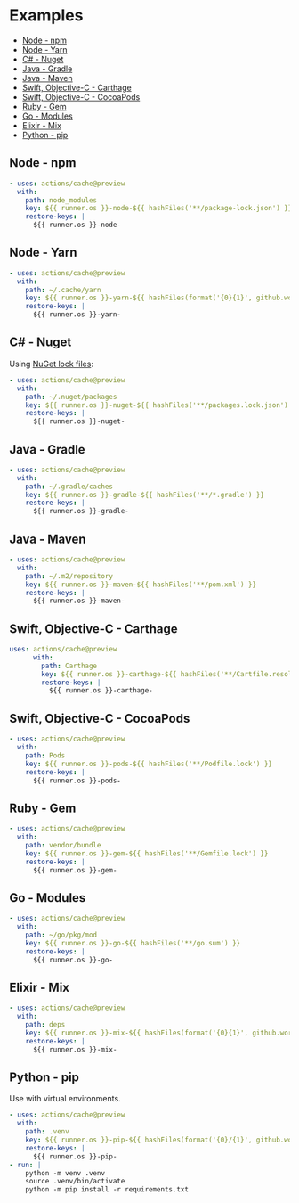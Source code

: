 # Examples

- [Node - npm](#node---npm)
- [Node - Yarn](#node---yarn)
- [C# - Nuget](#c---nuget)
- [Java - Gradle](#java---gradle)
- [Java - Maven](#java---maven)
- [Swift, Objective-C - Carthage](#swift-objective-c---carthage)
- [Swift, Objective-C - CocoaPods](#swift-objective-c---cocoapods)
- [Ruby - Gem](#ruby---gem)
- [Go - Modules](#go---modules)
- [Elixir - Mix](#elixir---mix)
- [Python - pip](#python---pip)

## Node - npm

```yaml
- uses: actions/cache@preview
  with:
    path: node_modules
    key: ${{ runner.os }}-node-${{ hashFiles('**/package-lock.json') }}
    restore-keys: |
      ${{ runner.os }}-node-
```

## Node - Yarn

```yaml
- uses: actions/cache@preview
  with:
    path: ~/.cache/yarn
    key: ${{ runner.os }}-yarn-${{ hashFiles(format('{0}{1}', github.workspace, '/yarn.lock')) }}
    restore-keys: |
      ${{ runner.os }}-yarn-
```

## C# - Nuget
Using [NuGet lock files](https://docs.microsoft.com/nuget/consume-packages/package-references-in-project-files#locking-dependencies):
```yaml
- uses: actions/cache@preview
  with:
    path: ~/.nuget/packages
    key: ${{ runner.os }}-nuget-${{ hashFiles('**/packages.lock.json') }}
    restore-keys: |
      ${{ runner.os }}-nuget-
```

## Java - Gradle

```yaml
- uses: actions/cache@preview
  with:
    path: ~/.gradle/caches
    key: ${{ runner.os }}-gradle-${{ hashFiles('**/*.gradle') }}
    restore-keys: |
      ${{ runner.os }}-gradle-
```

## Java - Maven

```yaml
- uses: actions/cache@preview
  with:
    path: ~/.m2/repository
    key: ${{ runner.os }}-maven-${{ hashFiles('**/pom.xml') }}
    restore-keys: |
      ${{ runner.os }}-maven-
```

## Swift, Objective-C - Carthage

```yaml
uses: actions/cache@preview
      with:
        path: Carthage
        key: ${{ runner.os }}-carthage-${{ hashFiles('**/Cartfile.resolved') }}
        restore-keys: |
          ${{ runner.os }}-carthage-
```

## Swift, Objective-C - CocoaPods

```yaml
- uses: actions/cache@preview
  with:
    path: Pods
    key: ${{ runner.os }}-pods-${{ hashFiles('**/Podfile.lock') }}
    restore-keys: |
      ${{ runner.os }}-pods-
```

## Ruby - Gem

```yaml
- uses: actions/cache@preview
  with:
    path: vendor/bundle
    key: ${{ runner.os }}-gem-${{ hashFiles('**/Gemfile.lock') }}
    restore-keys: |
      ${{ runner.os }}-gem-
```

## Go - Modules

```yaml
- uses: actions/cache@preview
  with:
    path: ~/go/pkg/mod
    key: ${{ runner.os }}-go-${{ hashFiles('**/go.sum') }}
    restore-keys: |
      ${{ runner.os }}-go-
```

## Elixir - Mix
```yaml
- uses: actions/cache@preview
  with:
    path: deps
    key: ${{ runner.os }}-mix-${{ hashFiles(format('{0}{1}', github.workspace, '/mix.lock')) }}
    restore-keys: |
      ${{ runner.os }}-mix-
```

## Python - pip

Use with virtual environments.

```yaml
- uses: actions/cache@preview
  with:
    path: .venv
    key: ${{ runner.os }}-pip-${{ hashFiles(format('{0}/{1}', github.workspace, 'requirements.txt')) }}
    restore-keys: |
      ${{ runner.os }}-pip-
- run: |
    python -m venv .venv
    source .venv/bin/activate
    python -m pip install -r requirements.txt
```
